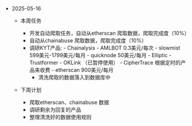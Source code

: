 * 2025-05-16
  * 本周任务
    - 开发自动爬取任务，自动从etherscan 爬取数据，爬取完成度（10%）
    - 自动从chainabuse 爬取数据，爬取完成度（10%）
    - 调研KYT产品: 
          - Chainalysis
          - AMLBOT    0.3美元/每次
          - slowmist   599美元-1799美元/每月
          - quicknode    50美元/每月
          - Elliptic
          - Trustformer
          - OKLink （已暂停使用）
          - CipherTrace 根据定时的产品来收费
          - etherscan 900美元/每月
      - 清洗爬取的数据落入到数据库中

  * 下周计划
    - 爬取etherscan、chainabuse 数据
    - 调研剩余为回复的产品
    - 整理清洗好的数据使用规则
  


